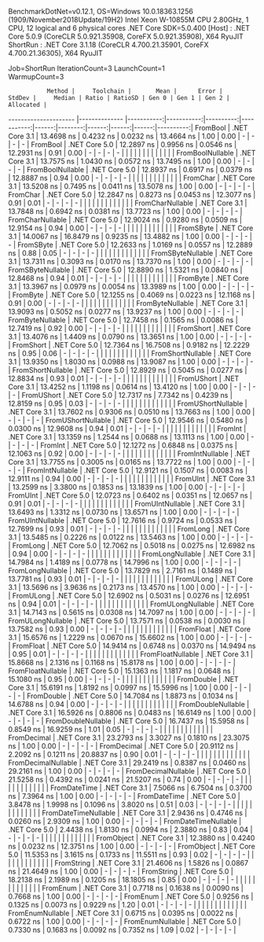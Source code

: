 
BenchmarkDotNet=v0.12.1, OS=Windows 10.0.18363.1256 (1909/November2018Update/19H2)
Intel Xeon W-10855M CPU 2.80GHz, 1 CPU, 12 logical and 6 physical cores
.NET Core SDK=5.0.400
  [Host]   : .NET Core 5.0.9 (CoreCLR 5.0.921.35908, CoreFX 5.0.921.35908), X64 RyuJIT
  ShortRun : .NET Core 3.1.18 (CoreCLR 4.700.21.35901, CoreFX 4.700.21.36305), X64 RyuJIT

Job=ShortRun  IterationCount=3  LaunchCount=1  
WarmupCount=3  

               Method |     Toolchain |       Mean |      Error |    StdDev |     Median | Ratio | RatioSD | Gen 0 | Gen 1 | Gen 2 | Allocated |
--------------------- |-------------- |-----------:|-----------:|----------:|-----------:|------:|--------:|------:|------:|------:|----------:|
             FromBool | .NET Core 3.1 | 13.4698 ns |  0.4232 ns | 0.0232 ns | 13.4664 ns |  1.00 |    0.00 |     - |     - |     - |         - |
             FromBool | .NET Core 5.0 | 12.2897 ns |  0.9956 ns | 0.0546 ns | 12.2931 ns |  0.91 |    0.00 |     - |     - |     - |         - |
                      |               |            |            |           |            |       |         |       |       |       |           |
     FromBoolNullable | .NET Core 3.1 | 13.7575 ns |  1.0430 ns | 0.0572 ns | 13.7495 ns |  1.00 |    0.00 |     - |     - |     - |         - |
     FromBoolNullable | .NET Core 5.0 | 12.8937 ns |  0.6917 ns | 0.0379 ns | 12.8887 ns |  0.94 |    0.00 |     - |     - |     - |         - |
                      |               |            |            |           |            |       |         |       |       |       |           |
             FromChar | .NET Core 3.1 | 13.5208 ns |  0.7495 ns | 0.0411 ns | 13.5078 ns |  1.00 |    0.00 |     - |     - |     - |         - |
             FromChar | .NET Core 5.0 | 12.2847 ns |  0.8273 ns | 0.0453 ns | 12.3077 ns |  0.91 |    0.01 |     - |     - |     - |         - |
                      |               |            |            |           |            |       |         |       |       |       |           |
     FromCharNullable | .NET Core 3.1 | 13.7848 ns |  0.6942 ns | 0.0381 ns | 13.7723 ns |  1.00 |    0.00 |     - |     - |     - |         - |
     FromCharNullable | .NET Core 5.0 | 12.9024 ns |  0.9280 ns | 0.0509 ns | 12.9154 ns |  0.94 |    0.00 |     - |     - |     - |         - |
                      |               |            |            |           |            |       |         |       |       |       |           |
            FromSByte | .NET Core 3.1 | 14.0067 ns | 16.8479 ns | 0.9235 ns | 13.4882 ns |  1.00 |    0.00 |     - |     - |     - |         - |
            FromSByte | .NET Core 5.0 | 12.2633 ns |  1.0169 ns | 0.0557 ns | 12.2889 ns |  0.88 |    0.05 |     - |     - |     - |         - |
                      |               |            |            |           |            |       |         |       |       |       |           |
    FromSByteNullable | .NET Core 3.1 | 13.7311 ns |  0.3093 ns | 0.0170 ns | 13.7370 ns |  1.00 |    0.00 |     - |     - |     - |         - |
    FromSByteNullable | .NET Core 5.0 | 12.8890 ns |  1.5321 ns | 0.0840 ns | 12.8468 ns |  0.94 |    0.01 |     - |     - |     - |         - |
                      |               |            |            |           |            |       |         |       |       |       |           |
             FromByte | .NET Core 3.1 | 13.3967 ns |  0.0979 ns | 0.0054 ns | 13.3989 ns |  1.00 |    0.00 |     - |     - |     - |         - |
             FromByte | .NET Core 5.0 | 12.1255 ns |  0.4069 ns | 0.0223 ns | 12.1168 ns |  0.91 |    0.00 |     - |     - |     - |         - |
                      |               |            |            |           |            |       |         |       |       |       |           |
     FromByteNullable | .NET Core 3.1 | 13.9093 ns |  0.5052 ns | 0.0277 ns | 13.9237 ns |  1.00 |    0.00 |     - |     - |     - |         - |
     FromByteNullable | .NET Core 5.0 | 12.7458 ns |  0.1565 ns | 0.0086 ns | 12.7419 ns |  0.92 |    0.00 |     - |     - |     - |         - |
                      |               |            |            |           |            |       |         |       |       |       |           |
            FromShort | .NET Core 3.1 | 13.4076 ns |  1.4409 ns | 0.0790 ns | 13.3651 ns |  1.00 |    0.00 |     - |     - |     - |         - |
            FromShort | .NET Core 5.0 | 12.7364 ns | 16.7508 ns | 0.9182 ns | 12.2229 ns |  0.95 |    0.06 |     - |     - |     - |         - |
                      |               |            |            |           |            |       |         |       |       |       |           |
    FromShortNullable | .NET Core 3.1 | 13.9350 ns |  1.8030 ns | 0.0988 ns | 13.9087 ns |  1.00 |    0.00 |     - |     - |     - |         - |
    FromShortNullable | .NET Core 5.0 | 12.8929 ns |  0.5045 ns | 0.0277 ns | 12.8834 ns |  0.93 |    0.01 |     - |     - |     - |         - |
                      |               |            |            |           |            |       |         |       |       |       |           |
           FromUShort | .NET Core 3.1 | 13.4252 ns |  1.1198 ns | 0.0614 ns | 13.4120 ns |  1.00 |    0.00 |     - |     - |     - |         - |
           FromUShort | .NET Core 5.0 | 12.7317 ns |  7.7342 ns | 0.4239 ns | 12.8159 ns |  0.95 |    0.03 |     - |     - |     - |         - |
                      |               |            |            |           |            |       |         |       |       |       |           |
   FromUShortNullable | .NET Core 3.1 | 13.7602 ns |  0.9306 ns | 0.0510 ns | 13.7663 ns |  1.00 |    0.00 |     - |     - |     - |         - |
   FromUShortNullable | .NET Core 5.0 | 12.9546 ns |  0.5480 ns | 0.0300 ns | 12.9608 ns |  0.94 |    0.01 |     - |     - |     - |         - |
                      |               |            |            |           |            |       |         |       |       |       |           |
              FromInt | .NET Core 3.1 | 13.1359 ns |  1.2544 ns | 0.0688 ns | 13.1113 ns |  1.00 |    0.00 |     - |     - |     - |         - |
              FromInt | .NET Core 5.0 | 12.1272 ns |  0.6848 ns | 0.0375 ns | 12.1063 ns |  0.92 |    0.00 |     - |     - |     - |         - |
                      |               |            |            |           |            |       |         |       |       |       |           |
      FromIntNullable | .NET Core 3.1 | 13.7755 ns |  0.3005 ns | 0.0165 ns | 13.7722 ns |  1.00 |    0.00 |     - |     - |     - |         - |
      FromIntNullable | .NET Core 5.0 | 12.9121 ns |  0.1507 ns | 0.0083 ns | 12.9111 ns |  0.94 |    0.00 |     - |     - |     - |         - |
                      |               |            |            |           |            |       |         |       |       |       |           |
             FromUInt | .NET Core 3.1 | 13.2599 ns |  3.3800 ns | 0.1853 ns | 13.1839 ns |  1.00 |    0.00 |     - |     - |     - |         - |
             FromUInt | .NET Core 5.0 | 12.0723 ns |  0.6402 ns | 0.0351 ns | 12.0657 ns |  0.91 |    0.01 |     - |     - |     - |         - |
                      |               |            |            |           |            |       |         |       |       |       |           |
     FromUIntNullable | .NET Core 3.1 | 13.6493 ns |  1.3312 ns | 0.0730 ns | 13.6571 ns |  1.00 |    0.00 |     - |     - |     - |         - |
     FromUIntNullable | .NET Core 5.0 | 12.7616 ns |  0.9724 ns | 0.0533 ns | 12.7699 ns |  0.93 |    0.01 |     - |     - |     - |         - |
                      |               |            |            |           |            |       |         |       |       |       |           |
             FromLong | .NET Core 3.1 | 13.5485 ns |  0.2226 ns | 0.0122 ns | 13.5463 ns |  1.00 |    0.00 |     - |     - |     - |         - |
             FromLong | .NET Core 5.0 | 12.7062 ns |  0.5018 ns | 0.0275 ns | 12.6982 ns |  0.94 |    0.00 |     - |     - |     - |         - |
                      |               |            |            |           |            |       |         |       |       |       |           |
     FromLongNullable | .NET Core 3.1 | 14.7984 ns |  1.4189 ns | 0.0778 ns | 14.7996 ns |  1.00 |    0.00 |     - |     - |     - |         - |
     FromLongNullable | .NET Core 5.0 | 13.7829 ns |  2.7161 ns | 0.1489 ns | 13.7781 ns |  0.93 |    0.01 |     - |     - |     - |         - |
                      |               |            |            |           |            |       |         |       |       |       |           |
            FromULong | .NET Core 3.1 | 13.5696 ns |  3.9636 ns | 0.2173 ns | 13.4570 ns |  1.00 |    0.00 |     - |     - |     - |         - |
            FromULong | .NET Core 5.0 | 12.6902 ns |  0.5031 ns | 0.0276 ns | 12.6951 ns |  0.94 |    0.01 |     - |     - |     - |         - |
                      |               |            |            |           |            |       |         |       |       |       |           |
    FromULongNullable | .NET Core 3.1 | 14.7143 ns |  0.5615 ns | 0.0308 ns | 14.7097 ns |  1.00 |    0.00 |     - |     - |     - |         - |
    FromULongNullable | .NET Core 5.0 | 13.7571 ns |  0.0538 ns | 0.0030 ns | 13.7582 ns |  0.93 |    0.00 |     - |     - |     - |         - |
                      |               |            |            |           |            |       |         |       |       |       |           |
            FromFloat | .NET Core 3.1 | 15.6576 ns |  1.2229 ns | 0.0670 ns | 15.6602 ns |  1.00 |    0.00 |     - |     - |     - |         - |
            FromFloat | .NET Core 5.0 | 14.9414 ns |  0.6748 ns | 0.0370 ns | 14.9494 ns |  0.95 |    0.01 |     - |     - |     - |         - |
                      |               |            |            |           |            |       |         |       |       |       |           |
    FromFloatNullable | .NET Core 3.1 | 15.8668 ns |  2.1316 ns | 0.1168 ns | 15.8178 ns |  1.00 |    0.00 |     - |     - |     - |         - |
    FromFloatNullable | .NET Core 5.0 | 15.1363 ns |  1.1817 ns | 0.0648 ns | 15.1080 ns |  0.95 |    0.00 |     - |     - |     - |         - |
                      |               |            |            |           |            |       |         |       |       |       |           |
           FromDouble | .NET Core 3.1 | 15.6191 ns |  1.8192 ns | 0.0997 ns | 15.5996 ns |  1.00 |    0.00 |     - |     - |     - |         - |
           FromDouble | .NET Core 5.0 | 14.7084 ns |  1.8873 ns | 0.1034 ns | 14.6788 ns |  0.94 |    0.00 |     - |     - |     - |         - |
                      |               |            |            |           |            |       |         |       |       |       |           |
   FromDoubleNullable | .NET Core 3.1 | 16.5926 ns |  0.8806 ns | 0.0483 ns | 16.6149 ns |  1.00 |    0.00 |     - |     - |     - |         - |
   FromDoubleNullable | .NET Core 5.0 | 16.7437 ns | 15.5958 ns | 0.8549 ns | 16.9259 ns |  1.01 |    0.05 |     - |     - |     - |         - |
                      |               |            |            |           |            |       |         |       |       |       |           |
          FromDecimal | .NET Core 3.1 | 23.2793 ns |  3.3027 ns | 0.1810 ns | 23.3075 ns |  1.00 |    0.00 |     - |     - |     - |         - |
          FromDecimal | .NET Core 5.0 | 20.9112 ns |  2.2092 ns | 0.1211 ns | 20.8837 ns |  0.90 |    0.01 |     - |     - |     - |         - |
                      |               |            |            |           |            |       |         |       |       |       |           |
  FromDecimalNullable | .NET Core 3.1 | 29.2419 ns |  0.8387 ns | 0.0460 ns | 29.2161 ns |  1.00 |    0.00 |     - |     - |     - |         - |
  FromDecimalNullable | .NET Core 5.0 | 21.5258 ns |  0.4392 ns | 0.0241 ns | 21.5207 ns |  0.74 |    0.00 |     - |     - |     - |         - |
                      |               |            |            |           |            |       |         |       |       |       |           |
         FromDateTime | .NET Core 3.1 |  7.5066 ns |  6.7504 ns | 0.3700 ns |  7.3964 ns |  1.00 |    0.00 |     - |     - |     - |         - |
         FromDateTime | .NET Core 5.0 |  3.8478 ns |  1.9998 ns | 0.1096 ns |  3.8020 ns |  0.51 |    0.03 |     - |     - |     - |         - |
                      |               |            |            |           |            |       |         |       |       |       |           |
 FromDateTimeNullable | .NET Core 3.1 |  2.9436 ns |  0.4746 ns | 0.0260 ns |  2.9309 ns |  1.00 |    0.00 |     - |     - |     - |         - |
 FromDateTimeNullable | .NET Core 5.0 |  2.4438 ns |  1.8130 ns | 0.0994 ns |  2.3880 ns |  0.83 |    0.04 |     - |     - |     - |         - |
                      |               |            |            |           |            |       |         |       |       |       |           |
           FromObject | .NET Core 3.1 | 12.3880 ns |  0.4240 ns | 0.0232 ns | 12.3751 ns |  1.00 |    0.00 |     - |     - |     - |         - |
           FromObject | .NET Core 5.0 | 11.5353 ns |  3.1615 ns | 0.1733 ns | 11.5511 ns |  0.93 |    0.02 |     - |     - |     - |         - |
                      |               |            |            |           |            |       |         |       |       |       |           |
           FromString | .NET Core 3.1 | 21.4606 ns |  1.5826 ns | 0.0867 ns | 21.4649 ns |  1.00 |    0.00 |     - |     - |     - |         - |
           FromString | .NET Core 5.0 | 18.2138 ns |  2.1989 ns | 0.1205 ns | 18.1805 ns |  0.85 |    0.00 |     - |     - |     - |         - |
                      |               |            |            |           |            |       |         |       |       |       |           |
             FromEnum | .NET Core 3.1 |  0.7718 ns |  0.1638 ns | 0.0090 ns |  0.7668 ns |  1.00 |    0.00 |     - |     - |     - |         - |
             FromEnum | .NET Core 5.0 |  0.9256 ns |  0.1325 ns | 0.0073 ns |  0.9229 ns |  1.20 |    0.01 |     - |     - |     - |         - |
                      |               |            |            |           |            |       |         |       |       |       |           |
     FromEnumNullable | .NET Core 3.1 |  0.6715 ns |  0.0395 ns | 0.0022 ns |  0.6722 ns |  1.00 |    0.00 |     - |     - |     - |         - |
     FromEnumNullable | .NET Core 5.0 |  0.7330 ns |  0.1683 ns | 0.0092 ns |  0.7352 ns |  1.09 |    0.02 |     - |     - |     - |         - |
